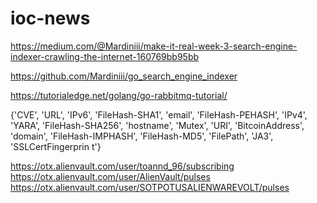 # ioc-news
https://medium.com/@Mardiniii/make-it-real-week-3-search-engine-indexer-crawling-the-internet-160769bb95bb

https://github.com/Mardiniii/go_search_engine_indexer

https://tutorialedge.net/golang/go-rabbitmq-tutorial/

{'CVE', 'URL', 'IPv6', 'FileHash-SHA1', 'email', 'FileHash-PEHASH', 'IPv4', 'YARA', 'FileHash-SHA256', 'hostname', 'Mutex', 'URI', 'BitcoinAddress', 'domain', 'FileHash-IMPHASH', 'FileHash-MD5', 'FilePath', 'JA3', 'SSLCertFingerprin
t'}

https://otx.alienvault.com/user/toannd_96/subscribing
https://otx.alienvault.com/user/AlienVault/pulses
https://otx.alienvault.com/user/SOTPOTUSALIENWAREVOLT/pulses
